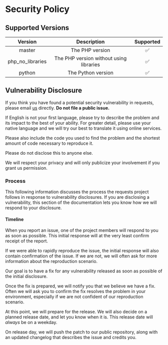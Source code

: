 # Security Policy

## Supported Versions

| Version          | Description                             | Supported          |
| :--------------: | :-------------------------------------: | :----------------: |
| master           | The PHP version                         | :white_check_mark: |
| php_no_libraries | The PHP version without using libraries | :white_check_mark: |
| python           | The Python version                      | :white_check_mark: |

## Vulnerability Disclosure

If you think you have found a potential security vulnerability in
requests, please email [us](mailto:34110430+giulioc008@users.noreply.github.com) directly.
**Do not file a public issue.**

If English is not your first language, please try to describe the
problem and its impact to the best of your ability. For greater detail,
please use your native language and we will try our best to translate it
using online services.

Please also include the code you used to find the problem and the
shortest amount of code necessary to reproduce it.

Please do not disclose this to anyone else.

We will respect your privacy and will only publicize your involvement if
you grant us permission.

### Process

This following information discusses the process the requests project
follows in response to vulnerability disclosures. If you are disclosing
a vulnerability, this section of the documentation lets you know how we
will respond to your disclosure.

#### Timeline

When you report an issue, one of the project members will respond to you
as soon as possible. This initial response will at the very
least confirm receipt of the report.

If we were able to rapidly reproduce the issue, the initial response
will also contain confirmation of the issue. If we are not, we will
often ask for more information about the reproduction scenario.

Our goal is to have a fix for any vulnerability released as soon as possible
of the initial disclosure.

Once the fix is prepared, we will notify you that we
believe we have a fix. Often we will ask you to confirm the fix resolves
the problem in your environment, especially if we are not confident of
our reproduction scenario.

At this point, we will prepare for the release.
We will also decide on a planned release date, and let you
know when it is. This release date will *always* be on a weekday.

On release day, we will push the patch to our public repository, along
with an updated changelog that describes the issue and credits you.
